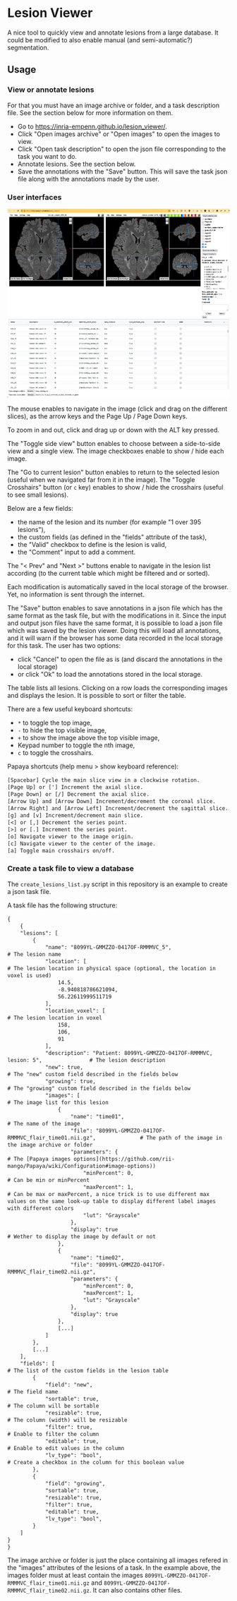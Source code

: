 # Lesion Viewer

A nice tool to quickly view and annotate lesions from a large database.
It could be modified to also enable manual (and semi-automatic?) segmentation.

## Usage

### View or annotate lesions

For that you must have an image archive or folder, and a task description file. See the section below for more information on them.

- Go to https://inria-empenn.github.io/lesion_viewer/.
- Click "Open images archive" or "Open images" to open the images to view.
- Click "Open task description" to open the json file corresponding to the task you want to do.
- Annotate lesions. See the section below.
- Save the annotations with the "Save" button. This will save the task json file along with the annotations made by the user.

### User interfaces

![Lesion Viewer Screenshot](LesionViewer.png)

The mouse enables to navigate in the image (click and drag on the different slices), as the arrow keys and the Page Up / Page Down keys.

To zoom in and out, click and drag up or down with the ALT key pressed.

The "Toggle side view" button enables to choose between a side-to-side view and a single view. The image checkboxes enable to show / hide each image.

The "Go to current lesion" button enables to return to the selected lesion (useful when we navigated far from it in the image).
The "Toggle Crosshairs" button (or `c` key) enables to show / hide the crosshairs (useful to see small lesions).

Below are a few fields:
 - the name of the lesion and its number (for example "1 over 395 lesions"),
 - the custom fields (as defined in the "fields" attribute of the task),
 - the "Valid" checkbox to define is the lesion is valid,
 - the "Comment" input to add a comment.

The "< Prev" and "Next >" buttons enable to navigate in the lesion list according (to the current table which might be filtered and or sorted).

Each modification is automatically saved in the local storage of the browser. Yet, no information is sent through the internet.

The "Save" button enables to save annotations in a json file which has the same format as the task file, but with the modifications in it.
Since the input and output json files have the same format, it is possible to load a json file which was saved by the lesion viewer. Doing this will load all annotations, and it will warn if the browser has some data recorded in the local storage for this task. 
The user has two options:
 - click "Cancel" to open the file as is (and discard the annotations in the local storage) 
 - or click "Ok" to load the annotations stored in the local storage.

The table lists all lesions. Clicking on a row loads the corresponding images and displays the lesion. It is possible to sort or filter the table.

There are a few useful keyboard shortcuts:
 - `*` to toggle the top image,
 - `-` to hide the top visible image,
 - `+` to show the image above the top visible image,
 - Keypad number to toggle the nth image,
 - `c` to toggle the crosshairs.

Papaya shortcuts (help menu > show keyboard reference):
```
[Spacebar] Cycle the main slice view in a clockwise rotation.
[Page Up] or ['] Increment the axial slice.
[Page Down] or [/] Decrement the axial slice.
[Arrow Up] and [Arrow Down] Increment/decrement the coronal slice.
[Arrow Right] and [Arrow Left] Increment/decrement the sagittal slice.
[g] and [v] Increment/decrement main slice.
[<] or [,] Decrement the series point.
[>] or [.] Increment the series point.
[o] Navigate viewer to the image origin.
[c] Navigate viewer to the center of the image.
[a] Toggle main crosshairs on/off.
```

### Create a task file to view a database

The `create_lesions_list.py` script in this repository is an example to create a json task file.

A task file has the following structure:

```
{
	{
	"lesions": [
		{
			"name": "8099YL-GMMZZO-0417OF-RMMMVC_5", 										# The lesion name
			"location": [																	# The lesion location in physical space (optional, the location in voxel is used)
				14.5,
				-8.940818786621094,
				56.22611999511719
			],
			"location_voxel": [																# The lesion location in voxel
				158,
				106,
				91
			],
			"description": "Patient: 8099YL-GMMZZO-0417OF-RMMMVC, lesion: 5", 				# The lesion description
			"new": true,																	# The "new" custom field described in the fields below
			"growing": true,																# The "growing" custom field described in the fields below
			"images": [																		# The image list for this lesion
				{
					"name": "time01",														# The name of the image
					"file": "8099YL-GMMZZO-0417OF-RMMMVC_flair_time01.nii.gz",				# The path of the image in the image archive or folder
					"parameters": {															# The [Papaya images options](https://github.com/rii-mango/Papaya/wiki/Configuration#image-options))
						"minPercent": 0,													# Can be min or minPercent
						"maxPercent": 1,													# Can be max or maxPercent, a nice trick is to use different max values on the same look-up table to display different label images with different colors
						"lut": "Grayscale"
					},
					"display": true 														# Wether to display the image by default or not
				},
				{
					"name": "time02",
					"file": "8099YL-GMMZZO-0417OF-RMMMVC_flair_time02.nii.gz",
					"parameters": {
						"minPercent": 0,
						"maxPercent": 1,
						"lut": "Grayscale"
					},
					"display": true
				},
				[...]
			]
		},
		[...]
	],
	"fields": [																				# The list of the custom fields in the lesion table
		{
			"field": "new",																	# The field name
			"sortable": true,																# The column will be sortable
			"resizable": true,																# The column (width) will be resizable
			"filter": true,																	# Enable to filter the column
			"editable": true,																# Enable to edit values in the column
			"lv_type": "bool",														# Create a checkbox in the column for this boolean value
		},
		{
			"field": "growing",
			"sortable": true,
			"resizable": true,
			"filter": true,
			"editable": true,
			"lv_type": "bool",
		}
	]
}
}

```

The image archive or folder is just the place containing all images refered in the "images" attributes of the lesions of a task. In the example above, the images folder must at least contain the images `8099YL-GMMZZO-0417OF-RMMMVC_flair_time01.nii.gz` and `8099YL-GMMZZO-0417OF-RMMMVC_flair_time02.nii.gz`. It can also contains other files.

